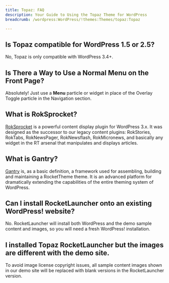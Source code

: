 ```yaml
---
title: Topaz: FAQ
description: Your Guide to Using the Topaz Theme for WordPress
breadcrumb: /wordpress:WordPress/!themes:Themes/topaz:Topaz

---
```


## Is Topaz compatible for WordPress 1.5 or 2.5?

No, Topaz is only compatible with WordPress 3.4+.

## Is There a Way to Use a Normal Menu on the Front Page?

Absolutely! Just use a **Menu** particle or widget in place of the Overlay Toggle particle in the Navigation section.

## What is RokSprocket?

[RokSprocket][roksprocket] is a powerful content display plugin for WordPress 3.x. It was designed as the successor to our legacy content plugins: RokStories, RokTabs, RokNewsPager, RokNewsflash, RokMicronews, and basically any widget in the RT arsenal that manipulates and displays articles.

## What is Gantry?

[Gantry][gantry] is, as a basic definition, a framework used for assembling, building and maintaining a RocketTheme theme. It is an advanced platform for dramatically extending the capabilities of the entire theming system of WordPress.

## Can I install RocketLauncher onto an existing WordPress! website?

No. RocketLauncher will install both WordPress and the demo sample content and images, so you will need a fresh WordPress! installation.

## I installed Topaz RocketLauncher but the images are different with the demo site.

To avoid image license copyright issues, all sample content images shown in our demo site will be replaced with blank versions in the RocketLauncher version.

[gantry]: http://gantry.org/
[forum]: http://www.rockettheme.com/forum/wordpress-theme-topaz
[roksprocket]: http://www.rockettheme.com/wordpress/plugins/roksprocket